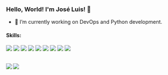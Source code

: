 ### Hello, World! I'm José Luis! 👋

- 🚀 I’m currently working on DevOps and Python development.
<!--- 🌱 I’m currently learning -->

#### Skills:

![](https://img.shields.io/badge/Python-informational?style=flat&logo=python&logoColor=white&color=3572a5)
![](https://img.shields.io/badge/CSharp-informational?style=flat&logo=c-sharp&logoColor=white&color=3572a5)
![](https://img.shields.io/badge/Java-informational?style=flat&logo=java&logoColor=white&color=3572a5)
![](https://img.shields.io/badge/Kotlin-informational?style=flat&logo=kotlin&logoColor=white&color=3572a5)
![](https://img.shields.io/badge/Android-informational?style=flat&logo=android&logoColor=white&color=3572a5)
![](https://img.shields.io/badge/MySQL-informational?style=flat&logo=MySQL&logoColor=white&color=3572a5)
![](https://img.shields.io/badge/Git-informational?style=flat&logo=git&logoColor=white&color=3572a5)
![](https://img.shields.io/badge/SAP-informational?style=flat&logo=SAP&logoColor=white&color=3572a5)
![](https://img.shields.io/badge/HTML5-informational?style=flat&logo=HTML5&logoColor=white&color=3572a5)

<br>

<img align="left" src="https://github-readme-stats.vercel.app/api?username=joseluisbn&count_private=true&include_all_commits=true&show_icons=true&hide_border=true&bg_color=0d1117&text_color=c9d1d9&title_color=50a6ff&icon_color=3572a5"/>

<img align="left" src="https://github-readme-stats.vercel.app/api/top-langs/?username=joseluisbn&layout=compact&card_width=250&hide_border=true&bg_color=0d1117&text_color=c9d1d9&title_color=50a6ff&icon_color=3572a5"/>

<!--
**joseluisbn/joseluisbn** is a ✨ _special_ ✨ repository because its `README.md` (this file) appears on your GitHub profile.

Here are some ideas to get you started:

- 👯 I’m looking to collaborate on ...
- 🤔 I’m looking for help with ...
- 💬 Ask me about ...
- 📫 How to reach me: ...
- 😄 Pronouns: ...
- ⚡ Fun fact: ...
-->
